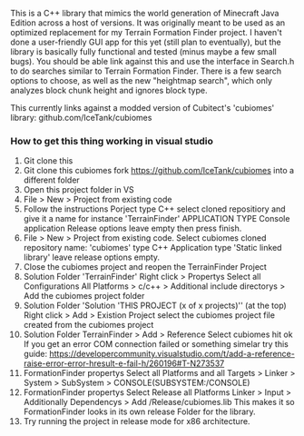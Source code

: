 This is a C++ library that mimics the world generation of Minecraft Java Edition across a host of versions. It was originally meant to be used as an optimized replacement for my Terrain Formation Finder project. I haven't done a user-friendly GUI app for this yet (still plan to eventually), but the library is basically fully functional and tested (minus maybe a few small bugs). You should be able link against this and use the interface in Search.h to do searches similar to Terrain Formation Finder. There is a few search options to choose, as well as the new "heightmap search", which only analyzes block chunk height and ignores block type. 

This currently links against a modded version of Cubitect's 'cubiomes' library: github.com/IceTank/cubiomes

### How to get this thing working in visual studio

1. Git clone this
2. Git clone this cubiomes fork https://github.com/IceTank/cubiomes into a different folder
3. Open this project folder in VS
4. File > New > Project from existing code
5. Follow the instructions Porject type C++ select cloned repositiory and give it a name for instance 'TerrainFinder' APPLICATION TYPE Console application Release options leave empty then press finish.
6. File > New > Project from existing code. Select cubiomes cloned repository name: 'cubiomes' type C++ Application type 'Static linked library' leave release options empty. 
7. Close the cubiomes project and reopen the TerrainFinder Project
8. Solution Folder 'TerrainFinder' Right click > Propertys Select all Configurations All Platforms > c/c++ > Additional include directorys > Add the cubiomes project folder
9. Solution Folder 'Solution 'THIS PROJECT (x of x projects)'' (at the top) Right click > Add > Existion Project select the cubiomes project file created from the cubiomes project
10. Solution Folder TerrainFinder > Add > Reference Select cubiomes hit ok
	If you get an error COM connection failed or something simelar try this guide: https://developercommunity.visualstudio.com/t/add-a-reference-raise-error-error-hresult-e-fail-h/260196#T-N273537
11. FormationFinder propertys Select all Platforms and all Targets > Linker > System > SubSystem > CONSOLE(SUBSYSTEM:/CONSOLE)
12. FormationFinder propertys Select Release all Platforms Linker > Input > Additionally Dependencys > Add <THIS PROJECT>/Release/cubiomes.lib
	This makes it so FormationFinder looks in its own release Folder for the library. 
13. Try running the project in release mode for x86 architecture.
